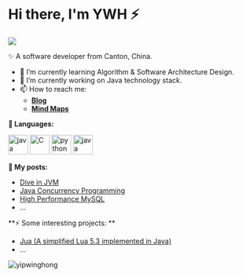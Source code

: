 <div>
   <h1>Hi there, I'm YWH ⚡</h1>
   <img src="https://pronoun.cyou/x/y?subject=He&object=Him&height=20"> 


✨ A software developer from Canton, China.
- 🌱 I’m currently learning Algorithm & Software Architecture Design.
- 🔭 I’m currently working on Java technology stack.
- 📫 How to reach me: 
  - **[Blog](https://yipwinghong.github.io)**
  - **[Mind Maps](https://www.processon.com/u/5c84a4fde4b0ed6b42fac9a9/profile)**

**🌈 Languages:** 
<p align="left">
<img src="https://www.vectorlogo.zone/logos/java/java-icon.svg" alt="java" width="40" height="40"/>
<img src="https://ywh-oss.oss-cn-shenzhen.aliyuncs.com/C-lang.svg" alt="C" width="40" />
<img src="https://www.vectorlogo.zone/logos/python/python-icon.svg" alt="python" width="40" height="40"/>
<img src="https://www.vectorlogo.zone/logos/lua/lua-icon.svg" alt="java" width="40" height="40"/>
</p>

**📝 My posts:**
- [Dive in JVM](https://www.processon.com/view/5c8f9682e4b09a16b9a6ec93#map)
- [Java Concurrency Programming](https://www.processon.com/view/5c8f80cce4b0ab74ecdc6f12#map)
- [High Performance MySQL](https://www.processon.com/view/5c9b66e9e4b09bf72a6ab9e8#map)
- ...

**⚡ Some interesting projects: **
- [Jua (A simplified Lua 5.3 implemented in Java)](https://github.com/FreetechRevise/Jua)
- ...

<!--
**yipwinghong/yipwinghong** is a ✨ _special_ ✨ repository because its `README.md` (this file) appears on your GitHub profile.


Here are some ideas to get you started:

- 🔭 I’m currently working on ...
- 🌱 I’m currently learning ...
- 👯 I’m looking to collaborate on ...
- 🤔 I’m looking for help with ...
- 💬 Ask me about ...
- 📫 How to reach me: ...
- 😄 Pronouns: ...
- ⚡ Fun fact: ...
-->


<p> <img src="https://github-readme-stats.vercel.app/api?username=yipwinghong&show_icons=true" alt="yipwinghong" />

</div>
